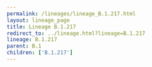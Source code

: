```yaml
---
permalink: /lineages/lineage_B.1.217.html
layout: lineage_page
title: Lineage B.1.217
redirect_to: ../lineage.html?lineage=B.1.217
lineage: B.1.217
parent: B.1
children: ['B.1.217']
---
```

